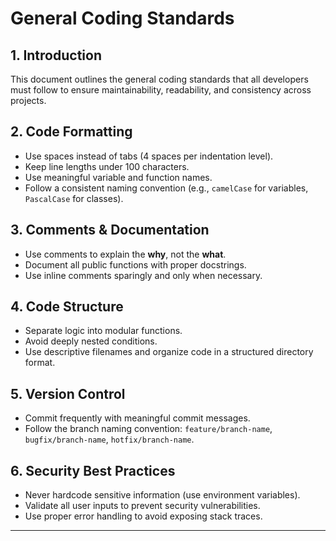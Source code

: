 # General Coding Standards

## 1. Introduction
This document outlines the general coding standards that all developers must follow to ensure maintainability, readability, and consistency across projects.

## 2. Code Formatting
- Use spaces instead of tabs (4 spaces per indentation level).
- Keep line lengths under 100 characters.
- Use meaningful variable and function names.
- Follow a consistent naming convention (e.g., `camelCase` for variables, `PascalCase` for classes).

## 3. Comments & Documentation
- Use comments to explain the **why**, not the **what**.
- Document all public functions with proper docstrings.
- Use inline comments sparingly and only when necessary.

## 4. Code Structure
- Separate logic into modular functions.
- Avoid deeply nested conditions.
- Use descriptive filenames and organize code in a structured directory format.

## 5. Version Control
- Commit frequently with meaningful commit messages.
- Follow the branch naming convention: `feature/branch-name`, `bugfix/branch-name`, `hotfix/branch-name`.

## 6. Security Best Practices
- Never hardcode sensitive information (use environment variables).
- Validate all user inputs to prevent security vulnerabilities.
- Use proper error handling to avoid exposing stack traces.

---
